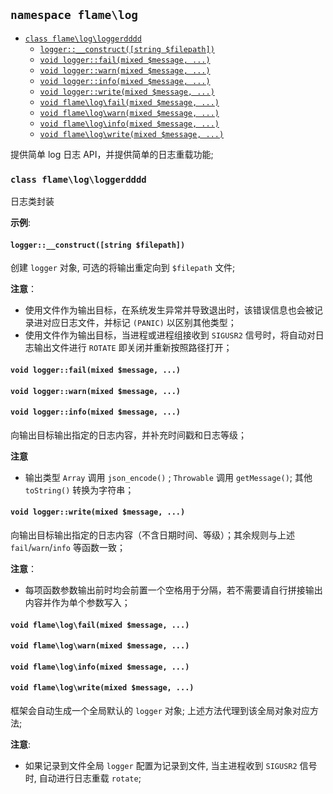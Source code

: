 
## `namespace flame\log`

<!-- TOC depthFrom:3 -->

- [`class flame\log\loggerdddd`](#class-flame\log\loggerdddd)
    - [`logger::__construct([string $filepath])`](#logger__constructstring-filepath)
    - [`void logger::fail(mixed $message, ...)`](#void-loggerfailmixed-message-)
    - [`void logger::warn(mixed $message, ...)`](#void-loggerwarnmixed-message-)
    - [`void logger::info(mixed $message, ...)`](#void-loggerinfomixed-message-)
    - [`void logger::write(mixed $message, ...)`](#void-loggerwritemixed-message-)
    - [`void flame\log\fail(mixed $message, ...)`](#void-flame\log\failmixed-message-)
    - [`void flame\log\warn(mixed $message, ...)`](#void-flame\log\warnmixed-message-)
    - [`void flame\log\info(mixed $message, ...)`](#void-flame\log\infomixed-message-)
    - [`void flame\log\write(mixed $message, ...)`](#void-flame\log\writemixed-message-)

<!-- /TOC -->

提供简单 log 日志 API，并提供简单的日志重载功能;

### `class flame\log\loggerdddd`
日志类封装

**示例**:

#### `logger::__construct([string $filepath])`
创建 `logger` 对象, 可选的将输出重定向到 `$filepath` 文件;

**注意**：
* 使用文件作为输出目标，在系统发生异常并导致退出时，该错误信息也会被记录进对应日志文件，并标记 `(PANIC)` 以区别其他类型；
* 使用文件作为输出目标，当进程或进程组接收到 `SIGUSR2` 信号时，将自动对日志输出文件进行 `ROTATE` 即关闭并重新按照路径打开；

#### `void logger::fail(mixed $message, ...)`
#### `void logger::warn(mixed $message, ...)`
#### `void logger::info(mixed $message, ...)`
向输出目标输出指定的日志内容，并补充时间戳和日志等级；

**注意**
* 输出类型 `Array` 调用 `json_encode()` ; `Throwable` 调用 `getMessage()`; 其他 `toString()` 转换为字符串；

#### `void logger::write(mixed $message, ...)`
向输出目标输出指定的日志内容（不含日期时间、等级）；其余规则与上述 `fail`/`warn`/`info` 等函数一致；

**注意**：
* 每项函数参数输出前时均会前置一个空格用于分隔，若不需要请自行拼接输出内容并作为单个参数写入；

#### `void flame\log\fail(mixed $message, ...)`
#### `void flame\log\warn(mixed $message, ...)`
#### `void flame\log\info(mixed $message, ...)`
#### `void flame\log\write(mixed $message, ...)`
框架会自动生成一个全局默认的 `logger` 对象; 上述方法代理到该全局对象对应方法;

**注意**:
* 如果记录到文件全局 `logger` 配置为记录到文件, 当主进程收到 `SIGUSR2` 信号时, 自动进行日志重载 `rotate`;
